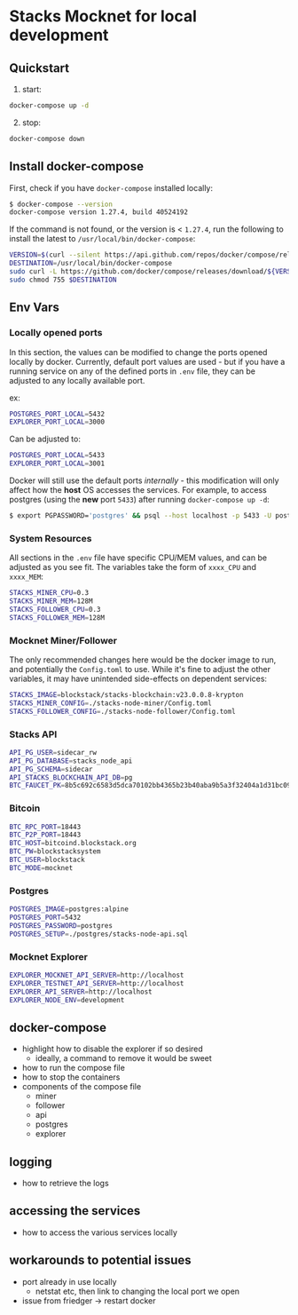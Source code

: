 # Stacks Mocknet for local development
## Quickstart
1. start:
```bash
docker-compose up -d
```
2. stop:
```bash
docker-compose down
```

## Install docker-compose
First, check if you have `docker-compose` installed locally:
```bash
$ docker-compose --version
docker-compose version 1.27.4, build 40524192
```

If the command is not found, or the version is < `1.27.4`, run the following to install the latest to `/usr/local/bin/docker-compose`:
```bash
VERSION=$(curl --silent https://api.github.com/repos/docker/compose/releases/latest | jq .name -r)
DESTINATION=/usr/local/bin/docker-compose
sudo curl -L https://github.com/docker/compose/releases/download/${VERSION}/docker-compose-$(uname -s)-$(uname -m) -o $DESTINATION
sudo chmod 755 $DESTINATION
```


## Env Vars
### Locally opened ports
In this section, the values can be modified to change the ports opened locally by docker.
Currently, default port values are used - but if you have a running service on any of the defined ports in `.env` file, they can be adjusted to any locally available port.

ex:
```bash
POSTGRES_PORT_LOCAL=5432
EXPLORER_PORT_LOCAL=3000
```
Can be adjusted to:
```bash
POSTGRES_PORT_LOCAL=5433
EXPLORER_PORT_LOCAL=3001
```

Docker will still use the default ports *internally* - this modification will only affect how the **host** OS accesses the services.
For example, to access postgres (using the **new** port `5433`) after running `docker-compose up -d`:
```bash
$ export PGPASSWORD='postgres' && psql --host localhost -p 5433 -U postgres -d stacks_node_api
```


### System Resources
All sections in the `.env` file have specific CPU/MEM values, and can be adjusted as you see fit.
The variables take the form of `xxxx_CPU` and `xxxx_MEM`:
```bash
STACKS_MINER_CPU=0.3
STACKS_MINER_MEM=128M
STACKS_FOLLOWER_CPU=0.3
STACKS_FOLLOWER_MEM=128M
```

### Mocknet Miner/Follower
The only recommended changes here would be the docker image to run, and potentially the `Config.toml` to use.
While it's fine to adjust the other variables, it may have unintended side-effects on dependent services:
```bash
STACKS_IMAGE=blockstack/stacks-blockchain:v23.0.0.8-krypton
STACKS_MINER_CONFIG=./stacks-node-miner/Config.toml
STACKS_FOLLOWER_CONFIG=./stacks-node-follower/Config.toml
```


### Stacks API
```bash
API_PG_USER=sidecar_rw
API_PG_DATABASE=stacks_node_api
API_PG_SCHEMA=sidecar
API_STACKS_BLOCKCHAIN_API_DB=pg
BTC_FAUCET_PK=8b5c692c6583d5dca70102bb4365b23b40aba9b5a3f32404a1d31bc09d855d9b
```

### Bitcoin
```bash
BTC_RPC_PORT=18443
BTC_P2P_PORT=18443
BTC_HOST=bitcoind.blockstack.org
BTC_PW=blockstacksystem
BTC_USER=blockstack
BTC_MODE=mocknet
```

### Postgres
```bash
POSTGRES_IMAGE=postgres:alpine
POSTGRES_PORT=5432
POSTGRES_PASSWORD=postgres
POSTGRES_SETUP=./postgres/stacks-node-api.sql
```

### Mocknet Explorer
```bash
EXPLORER_MOCKNET_API_SERVER=http://localhost
EXPLORER_TESTNET_API_SERVER=http://localhost
EXPLORER_API_SERVER=http://localhost
EXPLORER_NODE_ENV=development
```


## docker-compose
- highlight how to disable the explorer if so desired
  - ideally, a command to remove it would be sweet
- how to run the compose file
- how to stop the containers
- components of the compose file
  - miner
  - follower
  - api
  - postgres
  - explorer

## logging
- how to retrieve the logs

## accessing the services
- how to access the various services locally


## workarounds to potential issues
- port already in use locally
  - netstat etc, then link to changing the local port we open
- issue from friedger -> restart docker

